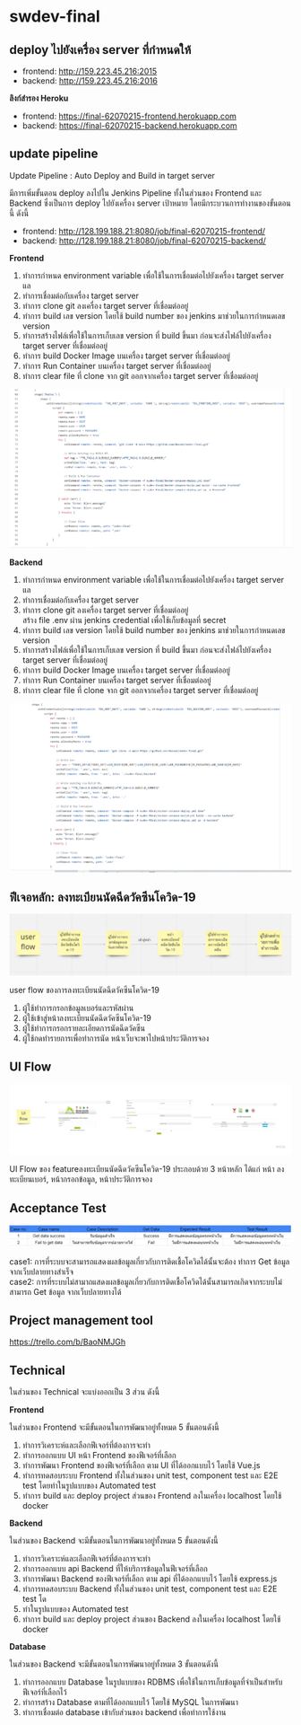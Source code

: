 # swdev-final

<h2>deploy ไปยังเครื่อง server ที่กำหนดให้</h2>
<ul>
<li>frontend: <a href="http://159.223.45.216:2015">http://159.223.45.216:2015</a></li>
<li>backend: <a href="http://159.223.45.216:2016">http://159.223.45.216:2016</a></li>
</ul>
<p><strong>ลิงก์สำรอง Heroku</strong></p>
<ul>
<li>frontend: <a href="https://final-62070215-frontend.herokuapp.com">https://final-62070215-frontend.herokuapp.com</a></li>
<li>backend: <a href="https://final-62070215-backend.herokuapp.com">https://final-62070215-backend.herokuapp.com</a></li>
</ul>
<h2>update pipeline</h2>
<p>Update Pipeline : Auto Deploy and Build in target server</p>
<p>มีการเพิ่มขั้นตอน deploy ลงไปใน Jenkins Pipeline ทั้งในส่วนของ Frontend และ Backend ซึ่งเป็นการ deploy ไปยังเครื่อง server เป้าหมาย โดยมีกระบวนการทำงานของขั้นตอนนี้ ดังนี้</p>
<ul>
<li>frontend: <a href="http://128.199.188.21:8080/job/final-62070215-frontend/">http://128.199.188.21:8080/job/final-62070215-frontend/</a></li>
<li>backend: <a href="http://128.199.188.21:8080/job/final-62070215-backend/">http://128.199.188.21:8080/job/final-62070215-backend/</a></li>
</ul>
<p><strong>Frontend</strong></p>
<ol>
<li>ทำการกำหนด environment variable เพื่อใช้ในการเชื่อมต่อไปยังเครื่อง target server แล</li>
<li>ทำการเชื่อมต่อกับเครื่อง target server</li>
<li>ทำการ clone git ลงเครื่อง target server ที่เชื่อมต่ออยู่</li>
<li>ทำการ build เลข version โดยใช้ build number ของ jenkins มาช่วยในการกำหนดเลข version</li>
<li>ทำการสร้างไฟล์เพื่อใช้ในการเก็บเลข version ที่ build ขึ้นมา ก่อนจะส่งไฟล์ไปยังเครื่อง target server ที่เชื่อมต่ออยู่</li>
<li>ทำการ build Docker Image บนเครื่อง target server ที่เชื่อมต่ออยู่</li>
<li>ทำการ Run Container บนเครื่อง target server ที่เชื่อมต่ออยู่</li>
<li>ทำการ clear file ที่ clone จาก git ออกจากเครื่อง target server ที่เชื่อมต่ออยู่</li>
</ol>
<p><img src="https://github.com/docxed/swdev-final/blob/main/wiki/4.PNG?raw=true" alt="" /></p>
<p><strong>Backend</strong></p>
<ol>
<li>ทำการกำหนด environment variable เพื่อใช้ในการเชื่อมต่อไปยังเครื่อง target server แล</li>
<li>ทำการเชื่อมต่อกับเครื่อง target server</li>
<li>ทำการ clone git ลงเครื่อง target server ที่เชื่อมต่ออยู่<br />สร้าง file .env ผ่าน jenkins credential เพื่อใช้เก็บข้อมูลที่ secret</li>
<li>ทำการ build เลข version โดยใช้ build number ของ jenkins มาช่วยในการกำหนดเลข version</li>
<li>ทำการสร้างไฟล์เพื่อใช้ในการเก็บเลข version ที่ build ขึ้นมา ก่อนจะส่งไฟล์ไปยังเครื่อง target server ที่เชื่อมต่ออยู่</li>
<li>ทำการ build Docker Image บนเครื่อง target server ที่เชื่อมต่ออยู่</li>
<li>ทำการ Run Container บนเครื่อง target server ที่เชื่อมต่ออยู่</li>
<li>ทำการ clear file ที่ clone จาก git ออกจากเครื่อง target server ที่เชื่อมต่ออยู่</li>
</ol>
<p><img src="https://github.com/docxed/swdev-final/blob/main/wiki/5.PNG?raw=true" alt="" /></p>
<h2>ฟีเจอหลัก: ลงทะเบียนนัดฉีดวัคซีนโควิด-19</h2>
<p><img src="https://github.com/docxed/swdev-final/blob/main/wiki/1.PNG?raw=true" alt="" /></p>
<p dir="auto">user flow ของการลงทะเบียนนัดฉีดวัคซีนโควิด-19</p>
<ol>
<li>ผู้ใช้ทำการกรอกข้อมูลเบอร์และรหัสผ่าน</li>
<li>ผู้ใช้เข้าสู่หน้าลงทะเบียนนัดฉีดวัคซีนโควิด-19</li>
<li>ผู้ใช้ทำการกรอกรายละเอียดการนัดฉีดวัคซีน</li>
<li>ผู้ใช้กดทำรายการเพื่อทำการนัด หน้าเว็บจะพาไปหน้าประวัติการจอง</li>
</ol>
<h2>UI Flow</h2>
<p><img src="https://github.com/docxed/swdev-final/blob/main/wiki/2.jpg?raw=true" alt="" /></p>
<p>UI Flow ของ featureลงทะเบียนนัดฉีดวัคซีนโควิด-19 ประกอบด้วย 3 หน้าหลัก ได้แก่ หน้า ลงทะเบียนเบอร์, หน้ากรอกข้อมูล, หน้าประวัติการจอง</p>
<h2>Acceptance Test</h2>
<p><img src="https://github.com/docxed/swdev-final/blob/main/wiki/3.png?raw=true" alt="" /></p>
<p>case1: การที่ระบบจะสามารถแสดงผลข้อมูลเกี่ยวกับการติดเชื้อโควิดได้นั้นจะต้อง ทำการ Get ข้อมูลจากเว็บปลายทางสำเร็จ<br />case2: การที่ระบบไม่สามาถแสดงผลข้อมูลเกี่ยวกับการติดเชื้อโควิดได้นั้นสามารถเกิดจากระบบไม่สามารถ Get ข้อมูล จากเว็บปลายทางได้</p>
<h2>Project management tool</h2>
<p><a title="Trello" href="https://trello.com/b/BaoNMJGh">https://trello.com/b/BaoNMJGh</a></p>
<h2>Technical</h2>
<p>ในส่วนของ Technical จะแบ่งออกเป็น 3 ส่วน ดังนี้</p>
<p><strong>Frontend</strong></p>
<p>ในส่วนของ Frontend จะมีขั้นตอนในการพัฒนาอยู่ทั้งหมด 5 ขั้นตอนดังนี้</p>
<ol>
<li>ทำการวิเคราะห์และเลือกฟีเจอร์ที่ต้องการจะทำ</li>
<li>ทำการออกแบบ UI หน้า Frontend ของฟีเจอร์ที่เลือก</li>
<li>ทำการพัฒนา Frontend ของฟีเจอร์ที่เลือก ตาม UI ที่ได้ออกแบบไว้ โดยใช้ Vue.js</li>
<li>ทำการทดสอบระบบ Frontend ทั้งในส่วนของ unit test, component test และ E2E test โดยทำในรูปแบบของ Automated test</li>
<li>ทำการ build และ deploy project ส่วนของ Frontend ลงในเครื่อง localhost โดยใช้ docker</li>
</ol>
<p><strong>Backend</strong></p>
<p>ในส่วนของ Backend จะมีขั้นตอนในการพัฒนาอยู่ทั้งหมด 5 ขั้นตอนดังนี้</p>
<ol>
<li>ทำการวิเคราะห์และเลือกฟีเจอร์ที่ต้องการจะทำ</li>
<li>ทำการออกแบบ api Backend ที่ให้บริการข้อมูลในฟีเจอร์ที่เลือก</li>
<li>ทำการพัฒนา Backend ของฟีเจอร์ที่เลือก ตาม api ที่ได้ออกแบบไว้ โดยใช้ express.js</li>
<li>ทำการทดสอบระบบ Backend ทั้งในส่วนของ unit test, component test และ E2E test โด</li>
<li>ทำในรูปแบบของ Automated test</li>
<li>ทำการ build และ deploy project ส่วนของ Backend ลงในเครื่อง localhost โดยใช้ docker</li>
</ol>
<p><strong>Database</strong></p>
<p>ในส่วนของ Backend จะมีขั้นตอนในการพัฒนาอยู่ทั้งหมด 3 ขั้นตอนดังนี้</p>
<ol>
<li>ทำการออกแบบ Database ในรูปแบบของ RDBMS เพื่อใช้ในการเก็บข้อมูลที่จำเป็นสำหรับฟีเจอร์ที่เลือกไว้</li>
<li>ทำการสร้าง Database ตามที่ได้ออกแบบไว้ โดยใช้ MySQL ในการพัฒนา</li>
<li>ทำการเชื่อมต่อ database เข้ากับส่วนของ backend เพื่อทำการใช้งาน</li>
</ol>